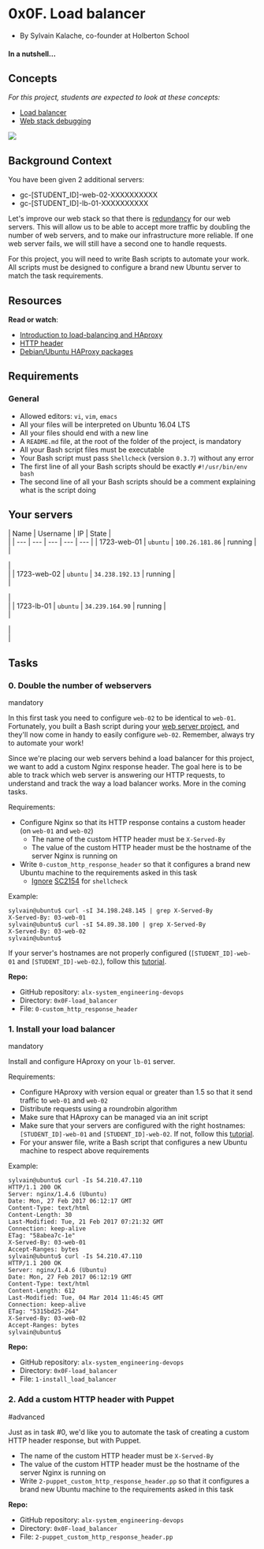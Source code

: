 0x0F. Load balancer
===================

-   By Sylvain Kalache, co-founder at Holberton School

#### In a nutshell...


Concepts
--------

*For this project, students are expected to look at these concepts:*

-   [Load balancer](https://alx-intranet.hbtn.io/concepts/46)
-   [Web stack debugging](https://alx-intranet.hbtn.io/concepts/68)

![](https://s3.amazonaws.com/intranet-projects-files/holbertonschool-sysadmin_devops/275/qfdked8.png)

Background Context
------------------

You have been given 2 additional servers:

-   gc-[STUDENT_ID]-web-02-XXXXXXXXXX
-   gc-[STUDENT_ID]-lb-01-XXXXXXXXXX

Let's improve our web stack so that there is [redundancy](https://alx-intranet.hbtn.io/rltoken/xnAaJdhmAxx7PoH3l6EwDg "redundancy") for our web servers. This will allow us to be able to accept more traffic by doubling the number of web servers, and to make our infrastructure more reliable. If one web server fails, we will still have a second one to handle requests.

For this project, you will need to write Bash scripts to automate your work. All scripts must be designed to configure a brand new Ubuntu server to match the task requirements.

Resources
---------

**Read or watch**:

-   [Introduction to load-balancing and HAproxy](https://alx-intranet.hbtn.io/rltoken/B7f3oz8i3Xvvom_YQZzLnQ "Introduction to load-balancing and HAproxy")
-   [HTTP header](https://alx-intranet.hbtn.io/rltoken/sZ9v3Vq2tgLwN_PWVQketw "HTTP header")
-   [Debian/Ubuntu HAProxy packages](https://alx-intranet.hbtn.io/rltoken/2VRAgtKKR9g6Xfb0xzGiSg "Debian/Ubuntu HAProxy packages")

Requirements
------------

### General

-   Allowed editors: `vi`, `vim`, `emacs`
-   All your files will be interpreted on Ubuntu 16.04 LTS
-   All your files should end with a new line
-   A `README.md` file, at the root of the folder of the project, is mandatory
-   All your Bash script files must be executable
-   Your Bash script must pass `Shellcheck` (version `0.3.7`) without any error
-   The first line of all your Bash scripts should be exactly `#!/usr/bin/env bash`
-   The second line of all your Bash scripts should be a comment explaining what is the script doing

Your servers
------------

| Name | Username | IP | State |\
 |
| --- | --- | --- | --- | --- |
| 1723-web-01 | `ubuntu` | `100.26.181.86` | running |\
 |

|\
 |
| 1723-web-02 | `ubuntu` | `34.238.192.13` | running |\
 |

|\
 |
| 1723-lb-01 | `ubuntu` | `34.239.164.90` | running |\
 |

|\
 |

Tasks
-----

### 0\. Double the number of webservers

mandatory


In this first task you need to configure `web-02` to be identical to `web-01`. Fortunately, you built a Bash script during your [web server project](https://alx-intranet.hbtn.io/rltoken/-JluPVwfvXMOYMzNOqvgsQ "web server project"), and they'll now come in handy to easily configure `web-02`. Remember, always try to automate your work!

Since we're placing our web servers behind a load balancer for this project, we want to add a custom Nginx response header. The goal here is to be able to track which web server is answering our HTTP requests, to understand and track the way a load balancer works. More in the coming tasks.

Requirements:

-   Configure Nginx so that its HTTP response contains a custom header (on `web-01` and `web-02`)
    -   The name of the custom HTTP header must be `X-Served-By`
    -   The value of the custom HTTP header must be the hostname of the server Nginx is running on
-   Write `0-custom_http_response_header` so that it configures a brand new Ubuntu machine to the requirements asked in this task
    -   [Ignore](https://alx-intranet.hbtn.io/rltoken/k3Bt6zu1On_-mDszxi0Z9w "Ignore") [SC2154](https://alx-intranet.hbtn.io/rltoken/9KwKHb9H8OJqcSK0saRIOA "SC2154") for `shellcheck`

Example:

```
sylvain@ubuntu$ curl -sI 34.198.248.145 | grep X-Served-By
X-Served-By: 03-web-01
sylvain@ubuntu$ curl -sI 54.89.38.100 | grep X-Served-By
X-Served-By: 03-web-02
sylvain@ubuntu$
```

If your server's hostnames are not properly configured (`[STUDENT_ID]-web-01` and `[STUDENT_ID]-web-02`.), follow this [tutorial](https://alx-intranet.hbtn.io/rltoken/tLVI0yDpGJXb-Op5Lo0JtQ "tutorial").

**Repo:**

-   GitHub repository: `alx-system_engineering-devops`
-   Directory: `0x0F-load_balancer`
-   File: `0-custom_http_response_header`

### 1\. Install your load balancer

mandatory


Install and configure HAproxy on your `lb-01` server.

Requirements:

-   Configure HAproxy with version equal or greater than 1.5 so that it send traffic to `web-01` and `web-02`
-   Distribute requests using a roundrobin algorithm
-   Make sure that HAproxy can be managed via an init script
-   Make sure that your servers are configured with the right hostnames: `[STUDENT_ID]-web-01` and `[STUDENT_ID]-web-02`. If not, follow this [tutorial](https://alx-intranet.hbtn.io/rltoken/YkfzgEa6xNHrQbkKmJN4zg "tutorial").
-   For your answer file, write a Bash script that configures a new Ubuntu machine to respect above requirements

Example:

```
sylvain@ubuntu$ curl -Is 54.210.47.110
HTTP/1.1 200 OK
Server: nginx/1.4.6 (Ubuntu)
Date: Mon, 27 Feb 2017 06:12:17 GMT
Content-Type: text/html
Content-Length: 30
Last-Modified: Tue, 21 Feb 2017 07:21:32 GMT
Connection: keep-alive
ETag: "58abea7c-1e"
X-Served-By: 03-web-01
Accept-Ranges: bytes
sylvain@ubuntu$ curl -Is 54.210.47.110
HTTP/1.1 200 OK
Server: nginx/1.4.6 (Ubuntu)
Date: Mon, 27 Feb 2017 06:12:19 GMT
Content-Type: text/html
Content-Length: 612
Last-Modified: Tue, 04 Mar 2014 11:46:45 GMT
Connection: keep-alive
ETag: "5315bd25-264"
X-Served-By: 03-web-02
Accept-Ranges: bytes
sylvain@ubuntu$
```

**Repo:**

-   GitHub repository: `alx-system_engineering-devops`
-   Directory: `0x0F-load_balancer`
-   File: `1-install_load_balancer`

### 2\. Add a custom HTTP header with Puppet

#advanced


Just as in task #0, we'd like you to automate the task of creating a custom HTTP header response, but with Puppet.

-   The name of the custom HTTP header must be `X-Served-By`
-   The value of the custom HTTP header must be the hostname of the server Nginx is running on
-   Write `2-puppet_custom_http_response_header.pp` so that it configures a brand new Ubuntu machine to the requirements asked in this task

**Repo:**

-   GitHub repository: `alx-system_engineering-devops`
-   Directory: `0x0F-load_balancer`
-   File: `2-puppet_custom_http_response_header.pp`

